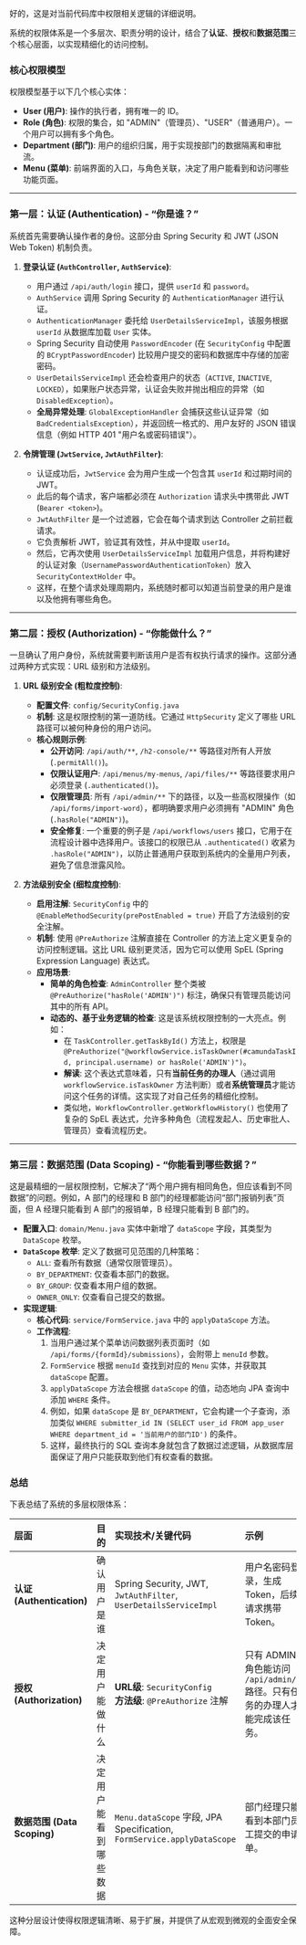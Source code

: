 好的，这是对当前代码库中权限相关逻辑的详细说明。

系统的权限体系是一个多层次、职责分明的设计，结合了**认证**、**授权**和**数据范围**三个核心层面，以实现精细化的访问控制。

### 核心权限模型

权限模型基于以下几个核心实体：

*   **User (用户)**: 操作的执行者，拥有唯一的 ID。
*   **Role (角色)**: 权限的集合，如 "ADMIN"（管理员）、"USER"（普通用户）。一个用户可以拥有多个角色。
*   **Department (部门)**: 用户的组织归属，用于实现按部门的数据隔离和审批流。
*   **Menu (菜单)**: 前端界面的入口，与角色关联，决定了用户能看到和访问哪些功能页面。

---

### 第一层：认证 (Authentication) - “你是谁？”

系统首先需要确认操作者的身份。这部分由 Spring Security 和 JWT (JSON Web Token) 机制负责。

1.  **登录认证 (`AuthController`, `AuthService`)**:
    *   用户通过 `/api/auth/login` 接口，提供 `userId` 和 `password`。
    *   `AuthService` 调用 Spring Security 的 `AuthenticationManager` 进行认证。
    *   `AuthenticationManager` 委托给 `UserDetailsServiceImpl`，该服务根据 `userId` 从数据库加载 `User` 实体。
    *   Spring Security 自动使用 `PasswordEncoder` (在 `SecurityConfig` 中配置的 `BCryptPasswordEncoder`) 比较用户提交的密码和数据库中存储的加密密码。
    *   `UserDetailsServiceImpl` 还会检查用户的状态（`ACTIVE`, `INACTIVE`, `LOCKED`），如果账户状态异常，认证会失败并抛出相应的异常（如 `DisabledException`）。
    *   **全局异常处理**: `GlobalExceptionHandler` 会捕获这些认证异常（如 `BadCredentialsException`），并返回统一格式的、用户友好的 JSON 错误信息（例如 HTTP 401 "用户名或密码错误"）。

2.  **令牌管理 (`JwtService`, `JwtAuthFilter`)**:
    *   认证成功后，`JwtService` 会为用户生成一个包含其 `userId` 和过期时间的 JWT。
    *   此后的每个请求，客户端都必须在 `Authorization` 请求头中携带此 JWT (`Bearer <token>`)。
    *   `JwtAuthFilter` 是一个过滤器，它会在每个请求到达 Controller 之前拦截请求。
    *   它负责解析 JWT，验证其有效性，并从中提取 `userId`。
    *   然后，它再次使用 `UserDetailsServiceImpl` 加载用户信息，并将构建好的认证对象（`UsernamePasswordAuthenticationToken`）放入 `SecurityContextHolder` 中。
    *   这样，在整个请求处理周期内，系统随时都可以知道当前登录的用户是谁以及他拥有哪些角色。

---

### 第二层：授权 (Authorization) - “你能做什么？”

一旦确认了用户身份，系统就需要判断该用户是否有权执行请求的操作。这部分通过两种方式实现：URL 级别和方法级别。

1.  **URL 级别安全 (粗粒度控制)**:
    *   **配置文件**: `config/SecurityConfig.java`
    *   **机制**: 这是权限控制的第一道防线。它通过 `HttpSecurity` 定义了哪些 URL 路径可以被何种身份的用户访问。
    *   **核心规则示例**:
        *   **公开访问**: `/api/auth/**`, `/h2-console/**` 等路径对所有人开放 (`.permitAll()`)。
        *   **仅限认证用户**: `/api/menus/my-menus`, `/api/files/**` 等路径要求用户必须登录 (`.authenticated()`)。
        *   **仅限管理员**: 所有 `/api/admin/**` 下的路径，以及一些高权限操作（如 `/api/forms/import-word`），都明确要求用户必须拥有 "ADMIN" 角色 (`.hasRole("ADMIN")`)。
        *   **安全修复**: 一个重要的例子是 `/api/workflows/users` 接口，它用于在流程设计器中选择用户。该接口的权限已从 `.authenticated()` 收紧为 `.hasRole("ADMIN")`，以防止普通用户获取到系统内的全量用户列表，避免了信息泄露风险。

2.  **方法级别安全 (细粒度控制)**:
    *   **启用注解**: `SecurityConfig` 中的 `@EnableMethodSecurity(prePostEnabled = true)` 开启了方法级别的安全注解。
    *   **机制**: 使用 `@PreAuthorize` 注解直接在 Controller 的方法上定义更复杂的访问控制逻辑。这比 URL 级别更灵活，因为它可以使用 SpEL (Spring Expression Language) 表达式。
    *   **应用场景**:
        *   **简单的角色检查**: `AdminController` 整个类被 `@PreAuthorize("hasRole('ADMIN')")` 标注，确保只有管理员能访问其中的所有 API。
        *   **动态的、基于业务逻辑的检查**: 这是该系统权限控制的一大亮点。例如：
            *   在 `TaskController.getTaskById()` 方法上，权限是 `@PreAuthorize("@workflowService.isTaskOwner(#camundaTaskId, principal.username) or hasRole('ADMIN')")`。
            *   **解读**: 这个表达式意味着，只有**当前任务的办理人**（通过调用 `workflowService.isTaskOwner` 方法判断）或者**系统管理员**才能访问这个任务的详情。这实现了对自己任务的精细化控制。
            *   类似地，`WorkflowController.getWorkflowHistory()` 也使用了复杂的 SpEL 表达式，允许多种角色（流程发起人、历史审批人、管理员）查看流程历史。

---

### 第三层：数据范围 (Data Scoping) - “你能看到哪些数据？”

这是最精细的一层权限控制，它解决了“两个用户拥有相同角色，但应该看到不同数据”的问题。例如，A 部门的经理和 B 部门的经理都能访问“部门报销列表”页面，但 A 经理只能看到 A 部门的报销单，B 经理只能看到 B 部门的。

*   **配置入口**: `domain/Menu.java` 实体中新增了 `dataScope` 字段，其类型为 `DataScope` 枚举。
*   **`DataScope` 枚举**: 定义了数据可见范围的几种策略：
    *   `ALL`: 查看所有数据（通常仅限管理员）。
    *   `BY_DEPARTMENT`: 仅查看本部门的数据。
    *   `BY_GROUP`: 仅查看本用户组的数据。
    *   `OWNER_ONLY`: 仅查看自己提交的数据。
*   **实现逻辑**:
    *   **核心代码**: `service/FormService.java` 中的 `applyDataScope` 方法。
    *   **工作流程**:
        1.  当用户通过某个菜单访问数据列表页面时（如 `/api/forms/{formId}/submissions`），会附带上 `menuId` 参数。
        2.  `FormService` 根据 `menuId` 查找到对应的 `Menu` 实体，并获取其 `dataScope` 配置。
        3.  `applyDataScope` 方法会根据 `dataScope` 的值，动态地向 JPA 查询中添加 `WHERE` 条件。
        4.  例如，如果 `dataScope` 是 `BY_DEPARTMENT`，它会构建一个子查询，添加类似 `WHERE submitter_id IN (SELECT user_id FROM app_user WHERE department_id = '当前用户的部门ID')` 的条件。
        5.  这样，最终执行的 SQL 查询本身就包含了数据过滤逻辑，从数据库层面保证了用户只能获取到他们有权查看的数据。

### 总结

下表总结了系统的多层权限体系：

| 层面 | 目的 | 实现技术/关键代码 | 示例 |
| :--- | :--- | :--- | :--- |
| **认证 (Authentication)** | 确认用户是谁 | Spring Security, JWT, `JwtAuthFilter`, `UserDetailsServiceImpl` | 用户名密码登录，生成 Token，后续请求携带 Token。 |
| **授权 (Authorization)** | 决定用户能做什么 | **URL级**: `SecurityConfig` <br> **方法级**: `@PreAuthorize` 注解 | 只有 ADMIN 角色能访问 `/api/admin/**` 路径。只有任务的办理人才能完成该任务。 |
| **数据范围 (Data Scoping)** | 决定用户能看到哪些数据 | `Menu.dataScope` 字段, JPA Specification, `FormService.applyDataScope` | 部门经理只能看到本部门员工提交的申请单。 |

这种分层设计使得权限逻辑清晰、易于扩展，并提供了从宏观到微观的全面安全保障。